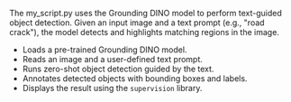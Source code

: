 The my_script.py uses the Grounding DINO model to perform text-guided object detection. Given an input image and a text prompt (e.g., "road crack"), the model detects and highlights matching regions in the image.

- Loads a pre-trained Grounding DINO model.
- Reads an image and a user-defined text prompt.
- Runs zero-shot object detection guided by the text.
- Annotates detected objects with bounding boxes and labels.
- Displays the result using the `supervision` library.

